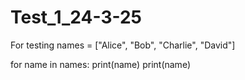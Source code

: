 # Test_1_24-3-25
For testing
names = ["Alice", "Bob", "Charlie", "David"]

for name in names:
    print(name)
     print(name)

